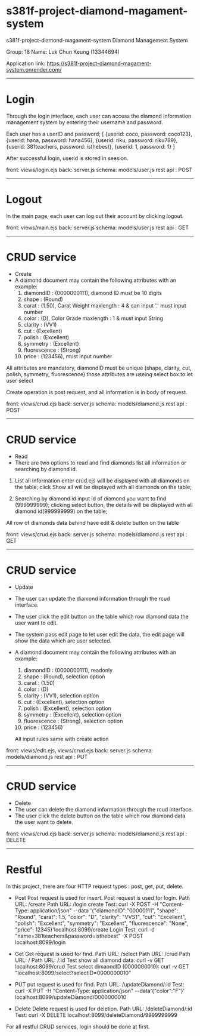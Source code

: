 # s381f-project-diamond-magament-system
s381f-project-diamond-magament-system
Diamond Management System

Group: 18
Name: 
Luk Chun Keung (13344694)

Application link: https://s381f-project-diamond-magament-system.onrender.com/

********************************************
# Login
Through the login interface, each user can access the diamond information management system by entering their username and password.

Each user has a userID and password;
[
	{userid: coco, password: coco123},
	{userid: hana, password: hana456},
	{userid: riku, password: riku789},
	{userid: 381teachers, password: isthebest},
	{userid: 1, password: 1}
]

After successful login, userid is stored in seesion.

front: views/login.ejs
back: server.js
schema: models/user.js
rest api : POST

********************************************
# Logout
In the main page, each user can log out their account by clicking logout.

front: views/main.ejs
back: server.js 
schema: models/user.js
rest api : GET

********************************************
# CRUD service
- Create
-	A diamond document may contain the following attributes with an example: 
	1)	diamondID : (0000000111), diamond ID must be 10 digits
	2)	shape : (Round) 
	3)	carat : (1.50), Carat Weight maxlength : 4 & can input '.' must input number 
	4)	color : (D), Color Grade maxlength : 1 & must input String
	5)	clarity : (VV1)
	6)	cut : (Excellent)
	7)	polish : (Excellent)
	8)	symmetry : (Excellent)
	9)	fluorescence : (Strong)
	10)	price : (123456), must input number

All attributes are mandatory, diamondID must be unique
(shape, clarity, cut, polish, symmetry, fluorescence) those attributes are useing select box to let user select

Create operation is post request, and all information is in body of request.

front: views/crud.ejs
back: server.js
schema: models/diamond.js
rest api : POST

********************************************
# CRUD service
- Read
-  There are two options to read and find diamonds list all information or searching by diamond id.

1) List all information
	enter crud.ejs will be displayed with all diamonds on the table;
	click Show all will be displayed with all diamonds on the table;

2) Searching by diamond id
	input id of diamond you want to find (999999999);
	clicking select button, the details will be displayed with all diamond id(999999999) on the table;

All row of diamonds data behind have edit & delete button on the table 
	
front: views/crud.ejs
back: server.js
schema: models/diamond.js
rest api : GET

********************************************
# CRUD service
- Update
-	The user can update the diamond information through the rcud interface.
-	The user click the edit button on the table which row diamond data the user want to edit.
-	The system pass edit page to let user edit the data, the edit page will show the data which are user selected.

-	A diamond document may contain the following attributes with an example: 
	1)	diamondID : (0000000111), readonly
	2)	shape : (Round), selection option 
	3)	carat : (1.50) 
	4)	color : (D)
	5)	clarity : (VV1), selection option
	6)	cut : (Excellent), selection option
	7)	polish : (Excellent), selection option
	8)	symmetry : (Excellent), selection option
	9)	fluorescence : (Strong), selection option
	10)	price : (123456)

	All input rules same with create action 

front: views/edit.ejs, views/crud.ejs
back: server.js
schema: models/diamond.js
rest api : PUT

********************************************
# CRUD service
- Delete
-	The user can delete the diamond information through the rcud interface.
-	The user click the delete button on the table which row diamond data the user want to delete.

front: views/crud.ejs
back: server.js
schema: models/diamond.js
rest api : DELETE

********************************************
# Restful
In this project, there are four HTTP request types : post, get, put, delete.
- Post 
	Post request is used for insert.
	Post request is used for login.
	Path URL: /create
	Path URL: /login
	create Test: curl -X POST -H "Content-Type: application/json" --data '{"diamondID":"00000111",
    "shape": "Round",
    "carat": 1.5,
    "color": "D",
    "clarity": "VVS1",
    "cut": "Excellent",
    "polish": "Excellent",
    "symmetry": "Excellent",
    "fluorescence": "None",
    "price": 12345}'localhost:8099/create
	Login Test: curl -d "name=381teachers&password=isthebest" -X POST localhost:8099/login
- Get
	Get request is used for find.
	Path URL: /select
	Path URL: /crud
	Path URL: /
	Path URL: /:id
	Test show all diamond data: curl -v GET localhost:8099/crud
	Test select dimaondID (0000000010): curl -v GET "localhost:8099/select?selectID=0000000010"

- PUT
	put request is used for find.
	Path URL: /updateDiamond/:id
	Test: curl -X PUT -H "Content-Type: application/json" --data'{"color":"F"}' localhost:8099/updateDiamond/0000000010
	
- Delete
	Delete request is used for deletion.
	Path URL: /deleteDiamond/:id
	Test: curl -X DELETE localhost:8099/deleteDiamond/9999999999

For all restful CRUD services, login should be done at first.
